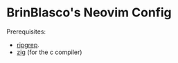 # BrinBlasco's Neovim Config

Prerequisites:
 - [ripgrep](https://github.com/BurntSushi/ripgrep).
 - [zig](https://ziglang.org/learn/getting-started/) (for the c compiler) 
